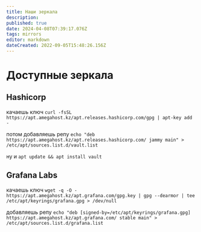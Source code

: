 ```yaml
---
title: Наши зеркала
description: 
published: true
date: 2024-04-08T07:39:17.076Z
tags: mirrors
editor: markdown
dateCreated: 2022-09-05T15:48:26.156Z
---
```


# Доступные зеркала

## Hashicorp

качаешь ключ
`curl -fsSL https://apt.amegahost.kz/apt.releases.hashicorp.com/gpg | apt-key add -`

потом добавляешь репу
`echo "deb https://apt.amegahost.kz/apt.releases.hashicorp.com/ jammy main" > /etc/apt/sources.list.d/vault.list`

ну и `apt update && apt install vault`

## Grafana Labs

качаешь ключ
`wget -q -O - https://apt.amegahost.kz/apt.grafana.com/gpg.key | gpg --dearmor | tee /etc/apt/keyrings/grafana.gpg > /dev/null`

добавляешь репу
`echo "deb [signed-by=/etc/apt/keyrings/grafana.gpg] https://apt.amegahost.kz/apt.grafana.com/ stable main" > /etc/apt/sources.list.d/grafana.list`